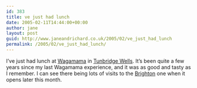 ```yaml
---
id: 383
title: ve just had lunch
date: 2005-02-11T14:44:00+00:00
author: jane
layout: post
guid: http://www.janeandrichard.co.uk/2005/02/ve_just_had_lunch
permalink: /2005/02/ve_just_had_lunch/
---
```

I&#8217;ve just had lunch at [Wagamama](http://www.wagamama.com) in [Tunbridge Wells](http://www.visittunbridgewells.com/). It&#8217;s been quite a few years since my last Wagamama experience, and it was as good and tasty as I remember. I can see there being lots of visits to the [Brighton](www.wagamama.com/brighton/) one when it opens later this month.